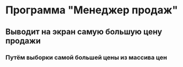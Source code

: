# Программа "Менеджер продаж"
## Выводит на экран самую большую цену продажи
### Путём выборки самой большей цены из массива цен
